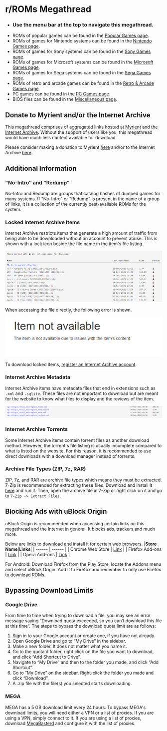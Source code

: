 # **r/ROMs Megathread**
- ### Use the menu bar at the top to navigate this megathread.
- ROMs of popular games can be found in the [Popular Games page](/megathread/popular/).
- ROMs of games for Nintendo systems can be found in the [Nintendo Games page](/megathread/nintendo/).
- ROMs of games for Sony systems can be found in the [Sony Games page](/megathread/sony/).
- ROMs of games for Microsoft systems can be found in the [Microsoft Games page](/megathread/microsoft/).
- ROMs of games for Sega systems can be found in the [Sega Games page](/megathread/sega/).
- ROMs of retro and arcade games can be found in the [Retro & Arcade Games page](/megathread/retro).
- PC games can be found in the [PC Games page](/megathread/pc/).
- BIOS files can be found in the [Miscellaneous page](/megathread/misc).

## **Donate to Myrient and/or the Internet Archive**
This megathread comprises of aggregated links hosted at [Myrient](https://myrient.erista.me) and the [Internet Archive](https://archive.org). Without the support of users like you, this megathread would have much less content available for download.

Please consider making a donation to Myrient [here](https://myrient.erista.me/donate/) and/or to the Internet Archive [here](https://archive.org/donate).

## **Additional Information**
### **"No-Intro" and "Redump"**
No-Intro and Redump are groups that catalog hashes of dumped games for many systems. If "No-Intro" or "Redump" is present in the name of a group of links, it is a collection of the currently best-available ROMs for the system.

### **Locked Internet Archive Items**
Internet Archive restricts items that generate a high amount of traffic from being able to be downloaded without an account to prevent abuse. This is shown with a lock icon beside the file name in the item's file listing.

![IALOCK](img/internetarchivelock.png)

When accessing the file directly, the following error is shown.

![IALOCKFILE](img/internetarchivelockfile.png)

To download locked items, [register an Internet Archive account](https://archive.org/account/signup).

### **Internet Archive Metadata**
Internet Archive items have metadata files that end in extensions such as `.xml` and `.sqlite`. These files are not important to download but are meant for the website to know what files to display and the reviews of the item.

![IAMETA](img/internetarchivemetadata.png)

### **Internet Archive Torrents**
Some Internet Archive items contain torrent files as another download method. However, the torrent's file listing is usually incomplete compared to what is listed on the website. For this reason, it is recommended to use direct downloads with a download manager instead of torrents.

### **Archive File Types (ZIP, 7z, RAR)**
ZIP, 7z, and RAR are archive file types which means they must be extracted. 7-Zip is recommended for extracting these files. Download and install it [here](https://www.7-zip.org/) and run it. Then, open the archive file in 7-Zip or right click on it and go to `7-Zip -> Extract Files`.

## **Blocking Ads with uBlock Origin**
uBlock Origin is recommended when accessing certain links on this megathread and the Internet in general. It blocks ads, trackers,and much more.

Below are links to download and install it for certain web browsers.
|**Store Name**|**Links**|
| ------ | ------ |
| Chrome Web Store | [Link](https://chrome.google.com/webstore/detail/ublock-origin/cjpalhdlnbpafiamejdnhcphjbkeiagm?hl=en) |
| Firefox Add-ons | [Link](https://addons.mozilla.org/en-US/android/addon/ublock-origin/) |
| Opera Add-ons | [Link](https://addons.opera.com/en/extensions/details/ublock/) |

For Android: Download Firefox from the Play Store, locate the Addons menu and select uBlock Origin. Add it to Firefox and remember to only use Firefox to download ROMs.

## **Bypassing Download Limits**
### **Google Drive**
From time to time when trying to download a file, you may see an error message saying “Download quota exceeded, so you can’t download this file at this time”. The steps to bypass the download quota limit are as follows:

1. Sign in to your Google account or create one, if you have not already.
2. Open Google Drive and go to “My Drive” in the sidebar.
3. Make a new folder. It does not matter what you name it.
4. Go to the quota'd folder, right click on the file you want to download, and click “Add Shortcut to Drive”.
5. Navigate to “My Drive” and then to the folder you made, and click “Add Shortcut”.
6. Go to “My Drive” on the sidebar. Right-click the folder you made and click “Download”.
7. A .zip file with the file(s) you selected starts downloading.

### **MEGA**
MEGA has a 5 GB download limit every 24 hours. To bypass MEGA's download limits, you will need either a VPN or a list of proxies. If you are using a VPN, simply connect to it. If you are using a list of proxies, download [MegaBasterd](https://github.com/tonikelope/megabasterd) and configure it with the list of proxies.